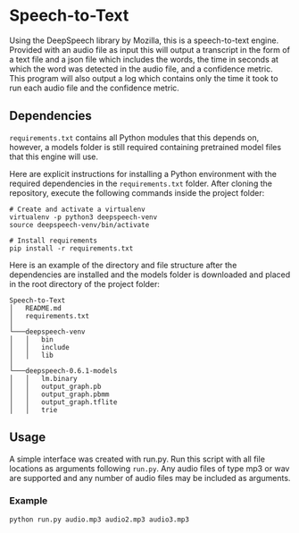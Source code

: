# Speech-to-Text
Using the DeepSpeech library by Mozilla, this is a speech-to-text engine. Provided with an audio file as input this will output a transcript in the form of a text file and a json file which includes the words, the time in seconds at which the word was detected in the audio file, and a confidence metric. This program will also output a log which contains only the time it took to run each audio file and the confidence metric.

## Dependencies
`requirements.txt` contains all Python modules that this depends on, however, a models folder is still required containing pretrained model files that this engine will use.

Here are explicit instructions for installing a Python environment with the required dependencies in the `requirements.txt` folder. After cloning the repository, execute the following commands inside the project folder:

```shell
# Create and activate a virtualenv
virtualenv -p python3 deepspeech-venv
source deepspeech-venv/bin/activate

# Install requirements
pip install -r requirements.txt
```

Here is an example of the directory and file structure after the dependencies are installed and the models folder is downloaded and placed in the root directory of the project folder:
```
Speech-to-Text
│   README.md
│   requirements.txt    
│
└───deepspeech-venv
│   │   bin
│   │   include
│   │   lib
│   
└───deepspeech-0.6.1-models
│   │   lm.binary
│   │   output_graph.pb
│   │   output_graph.pbmm
│   │   output_graph.tflite
│   │   trie
```

## Usage
A simple interface was created with run.py. Run this script with all file locations as arguments following `run.py`. Any audio files of type mp3 or wav are supported and any number of audio files may be included as arguments.
### Example
```shell
python run.py audio.mp3 audio2.mp3 audio3.mp3
```
